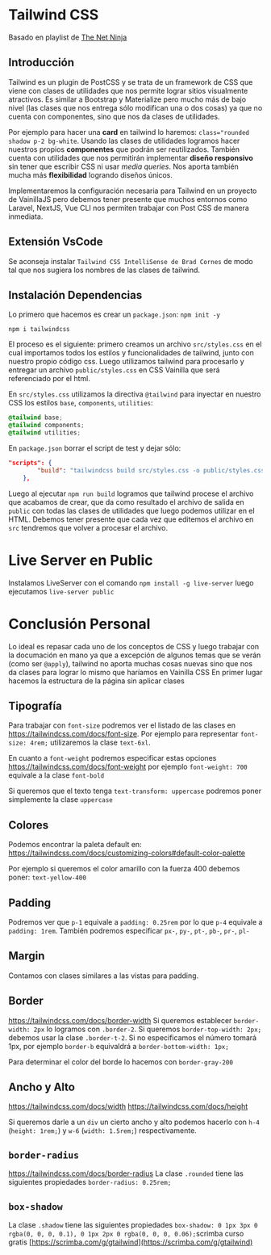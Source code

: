 # Tailwind CSS
Basado en playlist de [The Net Ninja](https://www.youtube.com/watch?v=bxmDnn7lrnk&list=PL4cUxeGkcC9gpXORlEHjc5bgnIi5HEGhw&ab_channel=TheNetNinja)

## Introducción
Tailwind es un plugin de PostCSS y se trata de un framework de CSS que viene con clases de utilidades que nos permite lograr sitios visualmente atractivos. Es similar a Bootstrap y Materialize pero mucho más de bajo nivel (las clases que nos entrega sólo modifican una o dos cosas) ya que no cuenta con componentes, sino que nos da clases de utilidades.

Por ejemplo para hacer una **card** en tailwind lo haremos: `class="rounded shadow p-2 bg-white`. Usando las clases de utilidades logramos hacer nuestros propios **componentes** que podrán ser reutilizados. También cuenta con utilidades que nos permitirán implementar **diseño responsivo** sin tener que escribir CSS ni usar *media queries*. Nos aporta también mucha más **flexibilidad** logrando diseños únicos.

Implementaremos la configuración necesaria para Tailwind en un proyecto de VainillaJS pero debemos tener presente que muchos entornos como Laravel, NextJS, Vue CLI nos permiten trabajar con Post CSS de manera inmediata.

## Extensión VsCode
Se aconseja instalar `Tailwind CSS IntelliSense de Brad Cornes` de modo tal que nos sugiera los nombres de las clases de tailwind.

## Instalación Dependencias
Lo primero que hacemos es crear un `package.json`:
`npm init -y`

`npm i tailwindcss`

El proceso es el siguiente: primero creamos un archivo `src/styles.css` en el cual importamos todos los estilos y funcionalidades de tailwind, junto con nuestro propio código css. Luego utilizamos tailwind para procesarlo y entregar un archivo `public/styles.css` en CSS Vainilla que será referenciado por el html.

En `src/styles.css` utilizamos la directiva `@tailwind` para inyectar en nuestro CSS los estilos `base`, `components`, `utilities`:
```css
@tailwind base;
@tailwind components;
@tailwind utilities;

```

En `package.json` borrar el script de test y dejar sólo:
```json
"scripts": {
		"build": "tailwindcss build src/styles.css -o public/styles.css"
	},
```
Luego al ejecutar `npm run build` logramos que tailwind procese el archivo que acabamos de crear, que da como resultado el archivo de salida en `public` con todas las clases de utilidades que luego podemos utilizar en el HTML.
Debemos tener presente que cada vez que editemos el archivo en `src` tendremos que volver a procesar el archivo.

# Live Server en Public
Instalamos LiveServer con el comando `npm install -g live-server` luego ejecutamos `live-server public`

# Conclusión Personal
Lo ideal es repasar cada uno de los conceptos de CSS y luego trabajar con la documación en mano ya que a excepción de algunos temas que se verán (como ser `@apply`), tailwind no aporta muchas cosas nuevas sino que nos da clases para lograr lo mismo que haríamos en Vainilla CSS
En primer lugar hacemos la estructura de la página sin aplicar clases

## Tipografía
Para trabajar con `font-size` podremos ver el listado de las clases en https://tailwindcss.com/docs/font-size. 
Por ejemplo para representar `font-size: 4rem;` utilizaremos la clase `text-6xl`. 

En cuanto a `font-weight` podremos especificar estas opciones https://tailwindcss.com/docs/font-weight por ejemplo `font-weight: 700` equivale a la clase `font-bold` 

Si queremos que el texto tenga `text-transform: uppercase` podremos poner simplemente la clase `uppercase`

## Colores
Podemos encontrar la paleta default en: https://tailwindcss.com/docs/customizing-colors#default-color-palette

Por ejemplo si queremos el color amarillo con la fuerza 400 debemos poner: `text-yellow-400`

## Padding
Podremos ver que `p-1` equivale a `padding: 0.25rem` por lo que `p-4` equivale a `padding: 1rem`.
También podremos especificar `px-`, `py-`, `pt-`, `pb-`, `pr-`, `pl-`

## Margin
Contamos con clases similares a las vistas para padding.

## Border
https://tailwindcss.com/docs/border-width
Si queremos establecer `border-width: 2px` lo logramos con `.border-2`. Si queremos `border-top-width: 2px;` debemos usar la clase `.border-t-2`. Si no especificamos el número tomará 1px, por ejemplo `border-b` equivaldrá a `border-bottom-width: 1px;`

Para determinar el color del borde lo hacemos con `border-gray-200`

## Ancho y Alto
https://tailwindcss.com/docs/width
https://tailwindcss.com/docs/height

Si queremos darle a un `div` un cierto ancho y alto podemos hacerlo con `h-4` (`height: 1rem;`) y `w-6` (`width: 1.5rem;`) respectivamente.

## `border-radius`
https://tailwindcss.com/docs/border-radius
La clase `.rounded` tiene las siguientes propiedades `border-radius: 0.25rem;`

## `box-shadow`
La clase `.shadow` tiene las siguientes propiedades `box-shadow: 0 1px 3px 0 rgba(0, 0, 0, 0.1), 0 1px 2px 0 rgba(0, 0, 0, 0.06);`scrimba curso gratis
[https://scrimba.com/g/gtailwind](https://scrimba.com/g/gtailwind)
